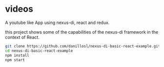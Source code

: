 # videos
A youtube like App using nexus-di, react and redux.

this project shows some of the capabilities of the nexus-di framework in the context of React.
  
  ```bash
  git clone https://github.com/danillosl/nexus-di-basic-react-example.git
  cd nexus-di-basic-react-example
  npm install
  npm start
  ```

